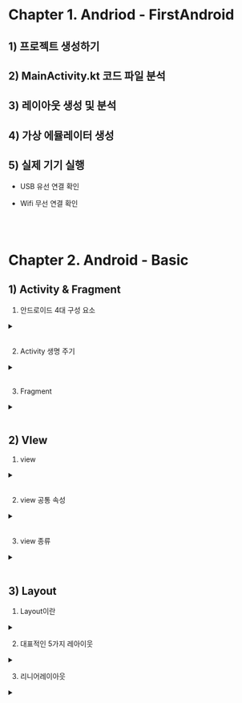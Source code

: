 # Chapter 1. Andriod - FirstAndroid

## 1) 프로젝트 생성하기
## 2) MainActivity.kt 코드 파일 분석
## 3) 레이아웃 생성 및 분석
## 4) 가상 에뮬레이터 생성
## 5) 실제 기기 실행

- USB 유선 연결 확인

- Wifi 무선 연결 확인

<br><br>
# Chapter 2. Android - Basic
## 1) Activity & Fragment
1. 안드로이드 4대 구성 요소
 <details>
 <summary> </summary> 
  
  - **액티비티 : 사용자에게 유저 인터페이스 제공**
  - 서비스 : 백그라운드 동작 수행
  - 브로드캐스트 리시버 :  Brodcast + Receiver
  - 콘텐트 프로바이더(제공) : Content + Provider <=> 콘텐트 리졸버(수취) 

</details><br>

2. Activity 생명 주기
<details>
<summary> </summary> 
 
- onCreate -> onStart => onResume -> 실행 중 -> onPause -> onStop -> onDestroy -> Activity 종료
- onRestart : onStop -> onStart

 ![image](https://github.com/Seoin-A/Andriod/assets/129828463/d9befb54-846e-46dc-bb98-c26facf42334)
 
</details><br>   

3. Fragment
<details>
<summary> </summary> 
 
- 액티비티 안에 종속되어야 한다
- 액티비티의 생명주기에 영향을 받지만, 고유의 생명주기가 존재한다.
- 액티비티가 실행 중일 때 프래그먼트를 추가하거나 제거할 수 있다.
     
  ![image](https://github.com/Seoin-A/Andriod/assets/129828463/1e862e65-7e7a-4ec8-b554-872249e9291d)

  - onAttach() : 프래그먼트가 액티비티에 더해지고 나서 실행되는 함수
  - onCreateView() : 프래그먼트에 그릴 뷰를 그릴떄 생성하는 함수 ( 뷰를 반환)
  - onActivityCreated() : 액티비티 실행 이후 프래그먼트에서 해줘야 할 작업이 있을 경우에 작성

 ![image](https://github.com/Seoin-A/Andriod/assets/129828463/645a3dd2-c750-4111-8f95-79f86cb4e0d2)

 - onDestroyView : view 리소스 사용해제 ( <=> onCreateView() )
 - onDetach() : 액티비티와 연결을 완전히 끝 ( <=> onAttatch() )

</details>
<br>

## 2) VIew
1. view
<details>
<summary></summary> 
 
   >- 위젯 : 볼 수 있는 뷰, 유저와 상호작용
    - view Group : 그릇 역활, 배치, 레이아웃
    ![image](https://github.com/Seoin-A/Andriod/assets/129828463/8dc9ad0d-28c6-4c40-9518-e1a7a505a378)

</details>
<br>

2. view 공통 속성
<details>
<summary></summary> 
 
>    * 너비와 높이
      ![image](https://github.com/Seoin-A/Andriod/assets/129828463/579d09a5-94df-493f-92d9-d3483f47ced3)
        1. matcj_parent : 부모 레이아웃과 맞추기
        2. wrap_content : 컨텐츠에 맞추기
        3. 직접 지정 : dp를 직정 지정
    * dp : 픽셀로 지정할 경우, 화면의 크기는 같더라도 해상도가 다르면 크기가 달라진다. => density-independent pixel. dp를 사용하면 사용자의 해상도를 고려하지 않아도 됨

>    * 패딩과 마진
      ![image](https://github.com/Seoin-A/Andriod/assets/129828463/8caf4c77-c672-4090-9408-3b8b8c528ee6)

</details><br>

 3. view 종류
<details>
<summary></summary>
 
    - TextVIew : 텍스트를 보여주는 뷰
    - sp : 글자 크기를 표현하는 단위 => 큰 시스템 글자 선택이나 보통 시스템 글자 선택에 따라 달라지도록 하기 위해 sp를 사용한다
>   - ImageVIew
>      - ScaleType
>         1. fitCenter : 이미지 뷰의 가로나 세로 둘 중 하나의 길이로 고정하고 나머지 쪽은 여백으로 처리한다.
>         2. fitXY : 이미지뷰에 맞게 x와 y를 연장한다 (번형 발생 )
>         3. centerCrop : 이미지뷰의 중앙에 맞추고 나머지 부분은 잘라준다
>         4. center : 원본 이미지 크기 그대로 중앙에 맞춘다.
         ![image](https://github.com/Seoin-A/Andriod/assets/129828463/4cdda1ca-5d36-4458-83b3-880df4513a35)  
 
     - Button  : TextView와 동일
     
<br>

>    - EditText
>      ![image](https://github.com/Seoin-A/Andriod/assets/129828463/62d4f8f2-56ef-4884-84ab-391b30da2831)


</details><br>


## 3) Layout
1. Layout이란
<details><summary></summary>뷰 그룹의 일종으로 뷰나 다른 레이아웃을 배치하는 역할</details>

2. 대표적인 5가지 레아이웃
<details>
<summary></summary>
 
 ![image](https://github.com/Seoin-A/Andriod/assets/129828463/65970159-7e24-44a3-be78-d5681dbe8e89)

 - 리니어 레이아웃 : 수직 or 수평방향으로 차례로 위치
 - 상대적 레이아웃 : 부모 or 다른 뷰를 기준으로 해당 뷰를 위치
 - 컨스트레인트 레이아웃 : 수직방향과 수평방향에 뷰를 제약하여 위치
 - 테이블 레이아웃 : 테이블 형태로 뷰를 위치
 - 프레임 레이아웃 : 액자처럼 위치
 
</details>

3. 리니어레이아웃
 <details>
 <summary> </summary>
  
 - 리니어 레이아웃이란
   ![image](https://github.com/Seoin-A/Andriod/assets/129828463/e0dec857-4f0f-4227-8f64-50bd3fceddba)

    - vertical : 수직 방향
    - horizontal : 수평 방향

 -   
 </details>

 



